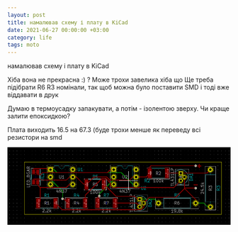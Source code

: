 ```yaml
---
layout: post
title: намалював схему і плату в KiCad
date: 2021-06-27 00:00:00 +03:00 
category: life
tags: moto
---
```


намалював схему і плату в KiCad

Хіба вона не прекрасна :) ? Може трохи завелика хіба що
Ще треба підібрати R6 R3 номінали, так щоб можна було поставити SMD і тоді вже віддавати в друк

Думаю в термоусадку запакувати, а потім - ізолентою зверху. Чи краще залити епоксидкою?

Плата виходить 16.5 на 67.3 (буде трохи менше як переведу всі резистори на smd

[![motoVindicator][f4]][f4]

  [f4]: /assets/images/2021/46549.png
